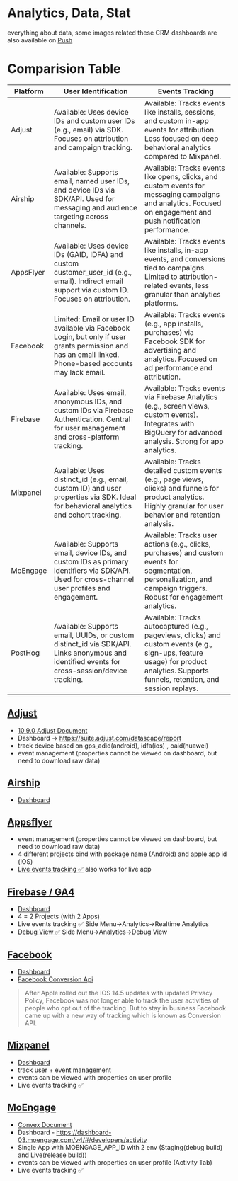 # Analytics, Data, Stat
everything about data, 
some images related these CRM dashboards are also available on [Push](/App/Push/README.md)


# Comparision Table

Platform	|User Identification	|Events Tracking
-|-|-
Adjust|	Available: Uses device IDs and custom user IDs (e.g., email) via SDK. Focuses on attribution and campaign tracking.	|Available: Tracks events like installs, sessions, and custom in-app events for attribution. Less focused on deep behavioral analytics compared to Mixpanel.
Airship|	Available: Supports email, named user IDs, and device IDs via SDK/API. Used for messaging and audience targeting across channels.	|Available: Tracks events like opens, clicks, and custom events for messaging campaigns and analytics. Focused on engagement and push notification performance.
AppsFlyer|	Available: Uses device IDs (GAID, IDFA) and custom customer_user_id (e.g., email). Indirect email support via custom ID. Focuses on attribution.	|Available: Tracks events like installs, in-app events, and conversions tied to campaigns. Limited to attribution-related events, less granular than analytics platforms.
Facebook|	Limited: Email or user ID available via Facebook Login, but only if user grants permission and has an email linked. Phone-based accounts may lack email.	|Available: Tracks events (e.g., app installs, purchases) via Facebook SDK for advertising and analytics. Focused on ad performance and attribution.
Firebase|	Available: Uses email, anonymous IDs, and custom IDs via Firebase Authentication. Central for user management and cross-platform tracking.	|Available: Tracks events via Firebase Analytics (e.g., screen views, custom events). Integrates with BigQuery for advanced analysis. Strong for app analytics.
Mixpanel|	Available: Uses distinct_id (e.g., email, custom ID) and user properties via SDK. Ideal for behavioral analytics and cohort tracking.	|Available: Tracks detailed custom events (e.g., page views, clicks) and funnels for product analytics. Highly granular for user behavior and retention analysis.
MoEngage|	Available: Supports email, device IDs, and custom IDs as primary identifiers via SDK/API. Used for cross-channel user profiles and engagement.	|Available: Tracks user actions (e.g., clicks, purchases) and custom events for segmentation, personalization, and campaign triggers. Robust for engagement analytics.
PostHog|	Available: Supports email, UUIDs, or custom distinct_id via SDK/API. Links anonymous and identified events for cross-session/device tracking.	|Available: Tracks autocaptured (e.g., pageviews, clicks) and custom events (e.g., sign-ups, feature usage) for product analytics. Supports funnels, retention, and session replays.


## [Adjust](Adjust)
- [10.9.0 Adjust Document](https://docs.google.com/document/d/1o4W9hWqjEqSRYWCJ2yGxwleZzpXG2BA6FxYBy_IZVMg/edit#heading=h.qv5tuf5lkyjv)
- Dashboard -> https://suite.adjust.com/datascape/report
- track device based on gps_adid(android), idfa(ios) , oaid(huawei)
- event management (properties cannot be viewed on dashboard, but need to download raw data)

## [Airship](Airship)
- [Dashboard](https://go.airship.com/apps/TDTGyqSbQyq4XHajj62UrA/contact_management/channel/35145b1c-b746-444b-a8e0-026c4473f5fe)

## [Appsflyer](appsflyer)
- event management (properties cannot be viewed on dashboard, but need to download raw data)
- 4 different projects bind with package name (Android) and apple app id (iOS)
- [Live events tracking ✅](https://support.appsflyer.com/hc/en-us/articles/207031996-Registering-test-devices#register-a-device-using-the-appsflyer-device-id-app-admin-only) also works for live app

## [Firebase / GA4](Firebase)
- [Dashboard](https://console.firebase.google.com/u/1/project/savyour-test/analytics/app/ios:com.disrupt.savyour/events/)
- 4 = 2 Projects (with 2 Apps)
- Live events tracking ✅ Side Menu->Analytics->Realtime Analytics
- [Debug View ✅](https://firebase.google.com/docs/analytics/debugview) Side Menu->Analytics->Debug View

## [Facebook](Facebook)
- [Dashboard](https://www.facebook.com/events_manager2/overview)
- [Facebook Conversion Api](https://www.youtube.com/watch?v=Tqb9GcHlAfk)
> After Apple rolled out the IOS 14.5 updates with updated Privacy Policy, Facebook was not longer able to track the user activities of people who opt out of the tracking.
But to stay in business Facebook came up with a new way of tracking which is known as Conversion API.

## [Mixpanel](Mixpanel)
- [Dashboard](https://mixpanel.com/project/1305204/view/20473/app/users)
- track user + event management
- events can be viewed with properties on user profile
- Live events tracking ✅

## [MoEngage](Moengage)
- [Convex Document](https://docs.google.com/document/d/1FgRO8P9BUZEXUOCQfTN1m5EoogzNcWPakogHs9H6fww/edit#heading=h.u6fin22lpwu7)
- Dashboard - https://dashboard-03.moengage.com/v4/#/developers/activity
- Single App with MOENGAGE_APP_ID with 2 env (Staging(debug build) and Live(release build))
- events can be viewed with properties on user profile (Activity Tab)
- Live events tracking ✅
